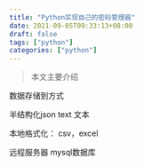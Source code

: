 ```yaml
---
title: "Python实现自己的密码管理器"
date: 2021-09-05T09:33:13+08:00
draft: false
tags: ["python"]
categories: ["python"]
---
```


> 本文主要介绍

<!--more-->



数据存储到方式

半结构化json text 文本

本地格式化： csv，excel

远程服务器 mysql数据库